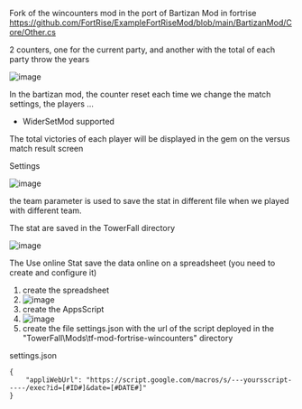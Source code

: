 Fork of the wincounters mod in the port of Bartizan Mod in fortrise https://github.com/FortRise/ExampleFortRiseMod/blob/main/BartizanMod/Core/Other.cs

2 counters, one for the current party, and another with the total of each party throw the years

![image](https://github.com/user-attachments/assets/6ae4990b-bf7d-4e4f-aa46-a0811597e28e)


In the bartizan mod, the counter reset each time we change the match settings, the players ...

* WiderSetMod supported

The total victories of each player will be displayed in the gem on the versus match result screen

Settings

![image](https://github.com/user-attachments/assets/054d5765-06ec-498a-b768-869192091d28)

the team parameter is used to save the stat in different file when we played with different team.

The stat are saved in the TowerFall directory 

![image](https://github.com/user-attachments/assets/c8487c59-1a5c-48a0-b471-631c36ad5c61)

The Use online Stat save the data online on a spreadsheet (you need to create and configure it)

1. create the spreadsheet
2. ![image](https://github.com/user-attachments/assets/370ad798-1742-4b5e-9b78-9c3038c0b155)
3. create the AppsScript
4. ![image](https://github.com/user-attachments/assets/094ade8f-5878-42f5-8305-768c38bb848f)
5. create the file settings.json with the url of the script deployed in the "TowerFall\Mods\tf-mod-fortrise-wincounters" directory

settings.json

```
{
    "appliWebUrl": "https://script.google.com/macros/s/---yoursscript-----/exec?id=[#ID#]&date=[#DATE#]"
}
```

